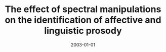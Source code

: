 ---
title: "The effect of spectral manipulations on the identification of affective and linguistic prosody"
collection: publications
permalink: /publication/2003_the-effect-of-spectral-manipulations-on-the-identi
date: 2003-01-01
year: 2003
venue: 'Brain &amp; Language'
authors: 'Lakshminarayanan K, Ben Shalom D, van Wassenhove V, Orbelo D, Houde J, Poeppel D'
number: '31'
citation: 'Lakshminarayanan K, Ben Shalom D, van Wassenhove V, Orbelo D, Houde J, Poeppel D (2003). The effect of spectral manipulations on the identification of affective and linguistic prosody. Brain &amp; Language.'
category: 'article'
---